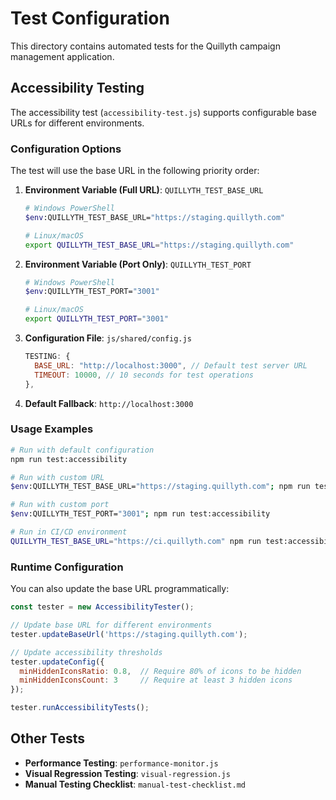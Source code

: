 # Test Configuration

This directory contains automated tests for the Quillyth campaign management application.

## Accessibility Testing

The accessibility test (`accessibility-test.js`) supports configurable base URLs for different environments.

### Configuration Options

The test will use the base URL in the following priority order:

1. **Environment Variable (Full URL)**: `QUILLYTH_TEST_BASE_URL`
   ```bash
   # Windows PowerShell
   $env:QUILLYTH_TEST_BASE_URL="https://staging.quillyth.com"
   
   # Linux/macOS
   export QUILLYTH_TEST_BASE_URL="https://staging.quillyth.com"
   ```

2. **Environment Variable (Port Only)**: `QUILLYTH_TEST_PORT`
   ```bash
   # Windows PowerShell
   $env:QUILLYTH_TEST_PORT="3001"
   
   # Linux/macOS
   export QUILLYTH_TEST_PORT="3001"
   ```

3. **Configuration File**: `js/shared/config.js`
   ```javascript
   TESTING: {
     BASE_URL: "http://localhost:3000", // Default test server URL
     TIMEOUT: 10000, // 10 seconds for test operations
   },
   ```

4. **Default Fallback**: `http://localhost:3000`

### Usage Examples

```bash
# Run with default configuration
npm run test:accessibility

# Run with custom URL
$env:QUILLYTH_TEST_BASE_URL="https://staging.quillyth.com"; npm run test:accessibility

# Run with custom port
$env:QUILLYTH_TEST_PORT="3001"; npm run test:accessibility

# Run in CI/CD environment
QUILLYTH_TEST_BASE_URL="https://ci.quillyth.com" npm run test:accessibility
```

### Runtime Configuration

You can also update the base URL programmatically:

```javascript
const tester = new AccessibilityTester();

// Update base URL for different environments
tester.updateBaseUrl('https://staging.quillyth.com');

// Update accessibility thresholds
tester.updateConfig({
  minHiddenIconsRatio: 0.8,  // Require 80% of icons to be hidden
  minHiddenIconsCount: 3     // Require at least 3 hidden icons
});

tester.runAccessibilityTests();
```

## Other Tests

- **Performance Testing**: `performance-monitor.js`
- **Visual Regression Testing**: `visual-regression.js`
- **Manual Testing Checklist**: `manual-test-checklist.md`
